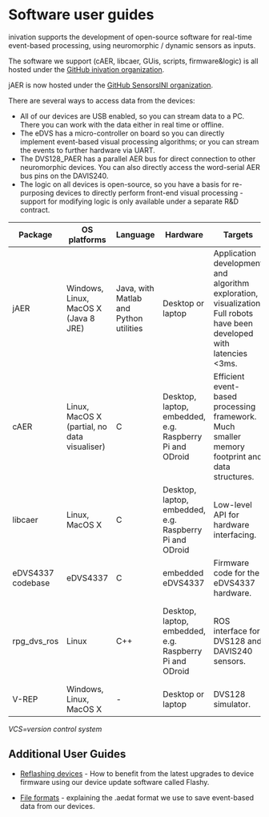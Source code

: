 # Software user guides

inivation supports the development of open-source software for real-time
event-based processing, using neuromorphic / dynamic sensors as inputs.

The software we support (cAER, libcaer, GUis, scripts, firmware&logic)
is all hosted under the <!--TO CHANGE-->[GitHub inivation organization](https://github.com/inilabs/).

jAER is now hosted under the [GitHub SensorsINI organization](https://github.com/SensorsINI/jaer/).

There are several ways to access data from the devices:

-   All of our devices are USB enabled, so you can stream data to a PC.
    There you can work with the data either in real time or offline.
-   The eDVS has a micro-controller on board so you can directly
    implement event-based visual processing algorithms; or you can
    stream the events to further hardware via UART.
-   The DVS128_PAER has a parallel AER bus for
    direct connection to other neuromorphic devices. You can also
    directly access the word-serial AER bus pins on the DAVIS240.
-   The logic on all devices is open-source, so you have a basis for
    re-purposing devices to directly perform front-end visual
    processing - support for modifying logic is only available under a
    separate R&D contract.

| Package           | OS platforms                                 | Language                                | Hardware                                                 | Targets                                                                                                                | Support                                                          | VCS |
| ----------------- | -------------------------------------------- | --------------------------------------- | -------------------------------------------------------- | ---------------------------------------------------------------------------------------------------------------------- | ---------------------------------------------------------------- | --- |
| jAER              | Windows, Linux, MacOS X (Java 8 JRE)         | Java, with Matlab and Python utilities  | Desktop or laptop                                        | Application development and algorithm exploration, visualization. Full robots have been developed with latencies <3ms. | INI Sensors Group                                                | git |
| cAER              | Linux, MacOS X (partial, no data visualiser) | C                                       | Desktop, laptop, embedded, e.g. Raspberry Pi and ODroid  | Efficient event-based processing framework. Much smaller memory footprint and data structures.                         | inivation                                                        | git |
| libcaer           | Linux, MacOS X                               | C                                       | Desktop, laptop, embedded, e.g. Raspberry Pi and ODroid  | Low-level API for hardware interfacing.                                                                                | inivation                                                        | git |
| eDVS4337 codebase | eDVS4337                                     | C                                       | embedded eDVS4337                                        | Firmware code for the eDVS4337 hardware.                                                                               | inivation                                                        | git |
| rpg_dvs_ros       | Linux                                        | C++                                     | Desktop, laptop, embedded, e.g. Raspberry Pi and ODroid  | ROS interface for DVS128 and DAVIS240 sensors.                                                                         | RPG - Robotics and Perception Group, University of Zurich (UZH)  | git |
| V-REP             | Windows, Linux, MacOS X                      | -                                       | Desktop or laptop                                        | DVS128 simulator.                                                                                                      | Coppelia Robotics                                                |  -  |

*VCS=version control system*

## Additional User Guides

-   <!--TO CHANGE-->
    [Reflashing devices](http://inivation.com/support/reflashing/) -
    How to benefit from the latest upgrades to device firmware using
    our device update software called Flashy.

-   <!--TO CHANGE-->
    [File formats](http://inivation.com/support/fileformat/) -
    explaining the .aedat format we use to save event-based data from
    our devices.
